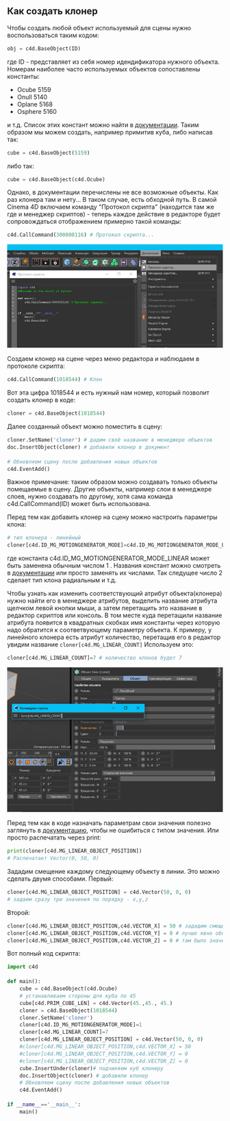 
## Как создать клонер

Чтобы создать любой объект используемый для сцены нужно воспользоваться таким кодом:
```Python
obj = c4d.BaseObject(ID)
```
где ID - представляет из себя номер идендификатора нужного объекта.
Номерам наиболее часто используемых объектов сопоставлены константы:
- Ocube    5159
- Onull    5140
- Oplane   5168
- Osphere  5160

и т.д. Список этих констант можно найти в [документации][1]. Таким образом мы можем создать, например примитив куба, либо написав так:
```Python
cube = c4d.BaseObject(5159)
```
либо так:
```Python
cube = c4d.BaseObject(c4d.Ocube)
```
Однако, в документации перечислены не все возможные объекты. Как раз клонера там и нету... В таком случае, есть обходной путь. В самой Cinema 4D включаем команду "Протокол скрипта" (находится там же где и менеджер скриптов) - теперь каждое действие в редакторе будет сопровождаться отображением примерно такой команды:
```Python
c4d.CallCommand(300000116) # Протокол скрипта...
```
![изображение протокола скрипта](https://github.com/black1277/cinema4d/blob/main/text/img/protokol.jpg)

Создаем клонер на сцене через меню редактора и наблюдаем в протоколе скрипта:
```Python
c4d.CallCommand(1018544) # Клон
```
Вот эта цифра 1018544 и есть нужный нам номер, который позволит создать клонер в коде:
```Python
cloner = c4d.BaseObject(1018544)
```
Далее созданный объект можно поместить в сцену:
```Python
cloner.SetName('сloner') # дадим своё название в менеджере объектов
doc.InsertObject(cloner) # добавили клонер в документ

# Обновляем сцену после добавления новых объектов
c4d.EventAdd()
```
Важное примечание: таким образом можно создавать только объекты помещаемые в сцену. Другие объекты, например слои в менеджере слоев, нужно создавать по другому, хотя сама команда c4d.CallCommand(ID) может быть использована.

Перед тем как добавить клонер на сцену можно настроить параметры клона:
```Python
# тип клонера - линейный
cloner[c4d.ID_MG_MOTIONGENERATOR_MODE]=c4d.ID_MG_MOTIONGENERATOR_MODE_LINEAR
```
где константа c4d.ID_MG_MOTIONGENERATOR_MODE_LINEAR может быть заменена обычным числом 1 . Названия констант можно смотреть в [документации][3] или просто заменять их числами. Так следущее число 2 сделает тип клона радиальным и т.д.

Чтобы узнать как изменить соответствующий атрибут объекта(клонера) нужно найти его в менеджере атрибутов, выделить название атрибута щелчком левой кнопки мыши, а затем перетащить это название в редактор скриптов или консоль. В том месте куда перетащили название атрибута появится в квадратных скобках имя константы через которую надо обратится к соответвующему параметру объекта. К примеру, у линейного клонера есть атрибут количество, перетащив его в редактор увидим название `cloner[c4d.MG_LINEAR_COUNT]` Используем это:
```Python
cloner[c4d.MG_LINEAR_COUNT]=7 # количество клонов будет 7
```
![изображение атрибутов клонера](https://github.com/black1277/cinema4d/blob/main/text/img/kolvo.jpg)

Перед тем как в коде назначать параметрам свои значения полезно заглянуть в [документацию][2], чтобы не ошибиться с типом значения. Или просто распечатать через print:
```Python
print(cloner[c4d.MG_LINEAR_OBJECT_POSITION])
# Распечатает Vector(0, 50, 0)
```
Зададим смещение каждому следующему объекту в линии. Это можно сделать двумя способами. Первый:
```Python
cloner[c4d.MG_LINEAR_OBJECT_POSITION] = c4d.Vector(50, 0, 0)
# задаем сразу три значения по порядку - x,y,z
```
Второй:
```Python
cloner[c4d.MG_LINEAR_OBJECT_POSITION,c4d.VECTOR_X] = 50 # зададим смещение по x
cloner[c4d.MG_LINEAR_OBJECT_POSITION,c4d.VECTOR_Y] = 0 # лучше явно обнулить на случай если
cloner[c4d.MG_LINEAR_OBJECT_POSITION,c4d.VECTOR_Z] = 0 # там было значение по умолчанию
```
Вот полный код скрипта:
```Python
import c4d

def main():
    cube = c4d.BaseObject(c4d.Ocube)
    # устанавливаем стороны для куба по 45
    cube[c4d.PRIM_CUBE_LEN] = c4d.Vector(45.,45., 45.)
    cloner = c4d.BaseObject(1018544)
    cloner.SetName('сloner')
    cloner[c4d.ID_MG_MOTIONGENERATOR_MODE]=1
    cloner[c4d.MG_LINEAR_COUNT]=7
    cloner[c4d.MG_LINEAR_OBJECT_POSITION] = c4d.Vector(50, 0, 0)
    #cloner[c4d.MG_LINEAR_OBJECT_POSITION,c4d.VECTOR_X] = 50
    #cloner[c4d.MG_LINEAR_OBJECT_POSITION,c4d.VECTOR_Y] = 0
    #cloner[c4d.MG_LINEAR_OBJECT_POSITION,c4d.VECTOR_Z] = 0
    cube.InsertUnder(cloner)# подчиняем куб клонеру
    doc.InsertObject(cloner) # добавили клонер
    # Обновляем сцену после добавления новых объектов
    c4d.EventAdd()

if __name__=='__main__':
    main()
```


[1]: https://developers.maxon.net/docs/py/23_110/types/objects.html
[2]: https://developers.maxon.net/docs/py/23_110/classic_resource/object/mglineararray.html
[3]: https://developers.maxon.net/docs/py/23_110/classic_resource/object/obasemogen.html